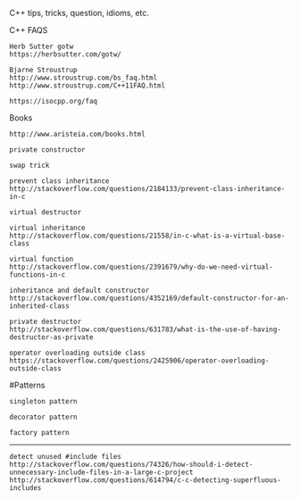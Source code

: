 
C++ tips, tricks, question, idioms, etc.


C++ FAQS
~~~
Herb Sutter gotw
https://herbsutter.com/gotw/

Bjarne Stroustrup
http://www.stroustrup.com/bs_faq.html
http://www.stroustrup.com/C++11FAQ.html

https://isocpp.org/faq

~~~

Books
~~~
http://www.aristeia.com/books.html
~~~

~~~
private constructor

swap trick

prevent class inheritance
http://stackoverflow.com/questions/2184133/prevent-class-inheritance-in-c

virtual destructor

virtual inheritance
http://stackoverflow.com/questions/21558/in-c-what-is-a-virtual-base-class

virtual function
http://stackoverflow.com/questions/2391679/why-do-we-need-virtual-functions-in-c

inheritance and default constructor
http://stackoverflow.com/questions/4352169/default-constructor-for-an-inherited-class

private destructor
http://stackoverflow.com/questions/631783/what-is-the-use-of-having-destructor-as-private

operator overloading outside class
https://stackoverflow.com/questions/2425906/operator-overloading-outside-class
~~~

#Patterns
~~~
singleton pattern

decorator pattern

factory pattern
~~~

---------------------------------------------------------------------------------------------------------------------------------------
~~~
detect unused #include files
http://stackoverflow.com/questions/74326/how-should-i-detect-unnecessary-include-files-in-a-large-c-project
http://stackoverflow.com/questions/614794/c-c-detecting-superfluous-includes

~~~
